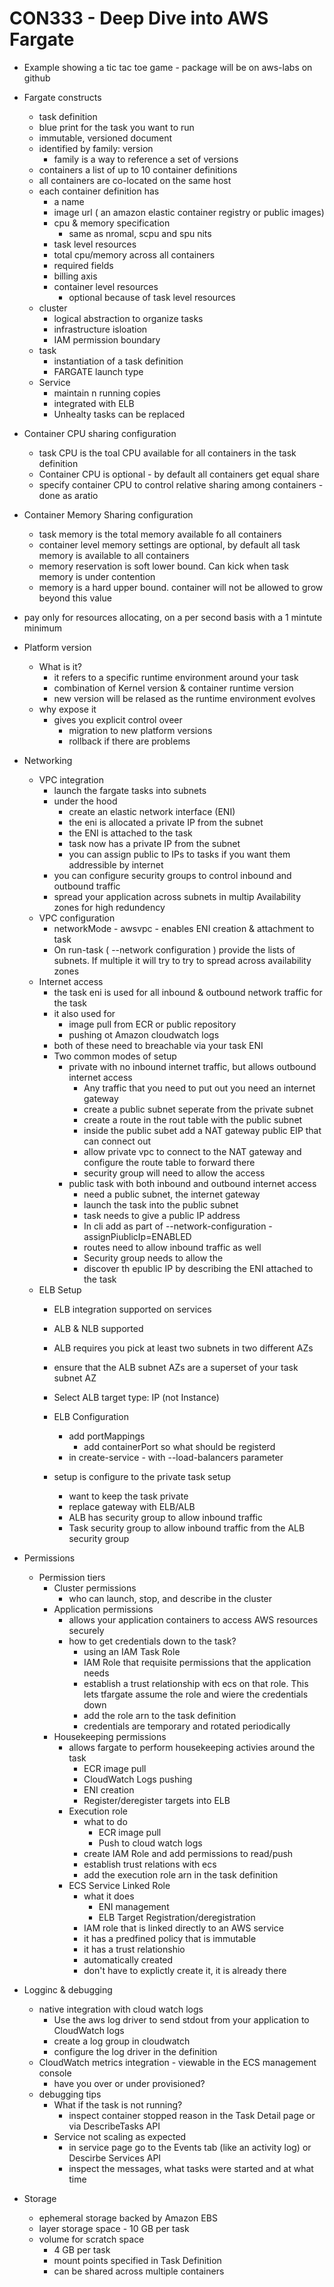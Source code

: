 # CON333 - Deep Dive into AWS Fargate

* Example showing a tic tac toe game - package will be on aws-labs on github

* Fargate constructs
  *  task definition
    * blue print for the task you want to run
    * immutable, versioned document
    * identified by family: version
      * family is a way to reference a set of versions
    * containers a list of up to 10 container definitions
    * all containers are co-located on the same host
    * each container definition has
       * a name
       * image url ( an amazon elastic container registry or public images)
       * cpu & memory specification
         * same as nromal, scpu and spu nits
       * task level resources
        * total cpu/memory across all containers
        * required fields
        * billing axis
       * container level resources
         * optional because of task level resources
  * cluster 
    * logical abstraction to organize tasks
    * infrastructure isloation
    * IAM permission boundary
  * task
    * instantiation of a task definition
    * FARGATE launch type
  * Service
    * maintain n running copies
    * integrated with ELB
    * Unhealty tasks can be replaced
 
* Container CPU sharing configuration
  * task CPU is the toal CPU available for all containers in the task definition
  * Container CPU is optional - by default all containers get equal share
  * specify container CPU to control relative sharing among containers - done as aratio

* Container Memory Sharing configuration
  * task memory is the total memory available fo all containers
  * container level memory settings are optional, by default all task memory is available to all containers
  * memory reservation is soft lower bound. Can kick when task memory is under contention
  * memory is a hard upper bound. container will not be allowed to grow beyond this value

* pay only for resources allocating, on a per second basis with a 1 mintute minimum

* Platform version
  * What is it?
    * it refers to a specific runtime environment around your task
     * combination of Kernel version & container runtime version
     * new version will be relased as the runtime environment evolves
  * why expose it
    * gives you explicit control oveer
      * migration to new platform versions
      * rollback if there are problems

* Networking
  * VPC integration
    * launch the fargate tasks into subnets
    * under the hood 
      * create an elastic network interface (ENI)
      * the eni is allocated a private IP from the subnet
      * the ENI is attached to the task
      * task now has a private IP from the subnet
      * you can assign public to IPs to tasks if you want them addressible by internet
    * you can configure security groups to control inbound and outbound traffic
    * spread your application across subnets in multip Availability zones for high redundency
  * VPC configuration
    * networkMode - awsvpc - enables ENI creation & attachment to task
    * On run-task  ( --network configuration ) provide the lists of subnets. If multiple it will try to try to spread across availability zones
  * Internet access
    * the task eni is used for all inbound & outbound network traffic for the task
    * it also used for 
      * image pull from ECR or public repository
      * pushing ot Amazon cloudwatch logs
    * both of these need to breachable via your task ENI
    * Two common modes of setup
      * private with no inbound internet traffic, but allows outbound internet access
        * Any traffic that you need to put out you need an internet gateway
        * create a public subnet seperate from the private subnet
        * create a route in the rout table with the public subnet
        * inside the public subet add a NAT gateway public EIP that can connect out
        * allow private vpc to connect to the NAT gateway and configure the route table to forward there
        * security group will need to allow the access
      * public task with both inbound and outbound internet access
        * need a public subnet, the internet gateway
        * launch the task into the public subnet
        * task needs to give a public IP address
        * In cli add as part of --network-configuration - assignPiublicIp=ENABLED
        * routes need to allow inbound traffic as well
        * Security group needs to allow the 
        * discover th epublic IP by describing the ENI attached to the task
  * ELB Setup
    * ELB integration supported on services
    * ALB & NLB supported
    * ALB requires you pick at least two subnets in two different AZs
    * ensure that the ALB subnet AZs are a superset of your task subnet AZ
    * Select ALB target type: IP (not Instance)
    * ELB Configuration
      * add portMappings
        * add containerPort so what should be registerd
      * in create-service - with --load-balancers parameter

    * setup is configure to the private task setup
      * want to keep the task private
      * replace gateway with ELB/ALB
      * ALB has security group to allow inbound traffic
      * Task security group to allow inbound traffic from the ALB security group

* Permissions
  * Permission tiers
    * Cluster permissions 
      * who can launch, stop, and describe in the cluster
    * Application permissions
      * allows your application containers to access AWS resources securely
      * how to get credentials down to the task?
        * using an IAM Task Role
        * IAM Role that requisite permissions that the application needs
        * establish a trust relationship with ecs on that role. This lets tfargate assume the role and wiere the credentials down
        * add the role arn to the task definition
        * credentials are temporary and rotated periodically
    * Housekeeping permissions
      * allows fargate to perform housekeeping activies around the task
        * ECR image pull
        * CloudWatch Logs pushing
        * ENI creation
        * Register/deregister targets into ELB
      * Execution role
        * what to do
          * ECR image pull
          * Push to cloud watch logs
        * create IAM Role and add permissions to read/push
        * establish trust relations with ecs
        * add the execution role arn in the task definition
      * ECS Service Linked Role
        * what it does
          * ENI management
          * ELB Target Registration/deregistration
        * IAM role that is linked directly to an AWS service
        * it has a predfined policy that is immutable
        * it has a trust relationshio
        * automatically created
        * don't have to explictly create it, it is already there

* Logginc & debugging
  * native integration with cloud watch logs
    * Use the aws log driver to send stdout from your application to CloudWatch logs
    * create a log group in cloudwatch
    * configure the log driver in the definition 
  * CloudWatch metrics integration - viewable in the ECS management console
    * have you over or under provisioned?
  * debugging tips
    * What if the task is not running?
      * inspect container stopped reason in the Task Detail page or via DescribeTasks API
    * Service not scaling as expected
      * in service page go to the Events tab (like an activity log) or Descirbe Services API
      * inspect the messages, what tasks were started and at what time
* Storage
  * ephemeral storage backed by Amazon EBS
  * layer storage space - 10 GB per task
  * volume for scratch space
    * 4 GB per task
    * mount points specified in Task Definition
    * can be shared across multiple containers

